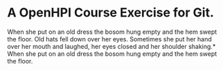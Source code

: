# A OpenHPI Course Exercise for Git.
When she put on an old dress the bosom hung empty and the hem swept the floor. Old hats fell down over her eyes. Sometimes she put her hand over her mouth and laughed, her eyes closed and her shoulder shaking.*
When she put on an old dress the bosom hung empty and the hem swept the floor.